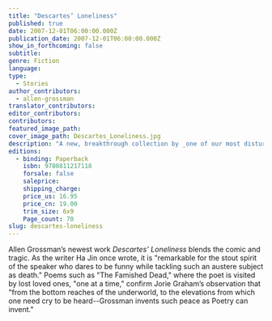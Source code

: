 ```yaml
---
title: "Descartes’ Loneliness"
published: true
date: 2007-12-01T06:00:00.000Z
publication_date: 2007-12-01T06:00:00.000Z
show_in_forthcoming: false
subtitle:
genre: Fiction
language:
type:
  - Stories
author_contributors:
  - allen-grossman
translator_contributors:
editor_contributors:
contributors:
featured_image_path:
cover_image_path: Descartes_Loneliness.jpg
description: "A new, breakthrough collection by _one of our most disturbing and humanly gifted poets_ (Harold Bloom). "
editions:
  - binding: Paperback
    isbn: 9780811217118
    forsale: false
    saleprice:
    shipping_charge:
    price_us: 16.95
    price_cn: 19.00
    trim_size: 6x9
    Page_count: 70
slug: descartes-loneliness
---
```


Allen Grossman’s newest work _Descartes’ Loneliness_ blends the comic and tragic. As the writer Ha Jin once wrote, it is "remarkable for the stout spirit of the speaker who dares to be funny while tackling such an austere subject as death." Poems such as "The Famished Dead," where the poet is visited by lost loved ones, "one at a time," confirm Jorie Graham’s observation that "from the bottom reaches of the underworld, to the elevations from which one need cry to be heard--Grossman invents such peace as Poetry can invent."

